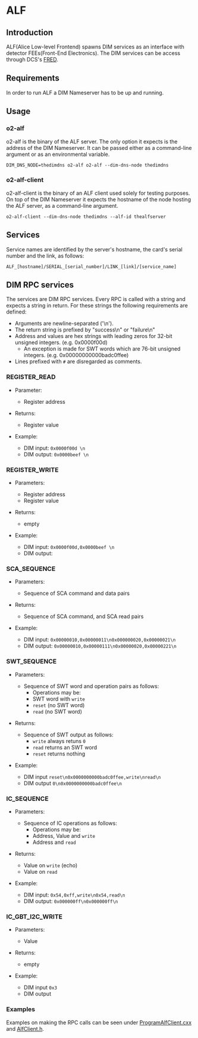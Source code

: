 # ALF

## Introduction
ALF(Alice Low-level Frontend) spawns DIM services as an interface with detector FEEs(Front-End Electronics). The DIM services can be access through DCS's [FRED](https://gitlab.cern.ch/alialfred/FREDServer).

## Requirements
In order to run ALF a DIM Nameserver has to be up and running.

## Usage

### o2-alf
o2-alf is the binary of the ALF server. The only option it expects is the address of the DIM Nameserver. It can be passed either as a command-line argument or as an environmental variable.

`
DIM_DNS_NODE=thedimdns o2-alf
o2-alf --dim-dns-node thedimdns
`

### o2-alf-client
o2-alf-client is the binary of an ALF client used solely for testing purposes. On top of the DIM Nameserver it expects the hostname of the node hosting the ALF server, as a command-line argument.

`
o2-alf-client --dim-dns-node thedimdns --alf-id thealfserver
`

## Services

Service names are identified by the server's hostname, the card's serial number and the link, as follows:

`
ALF_[hostname]/SERIAL_[serial_number]/LINK_[link]/[service_name]
`

## DIM RPC services

The services are DIM RPC services. Every RPC is called with a string and expects a string in return. For these strings the following requirements are defined:

* Arguments are newline-separated ('\n').
* The return string is prefixed by "success\n" or "failure\n"
* Address and values are hex strings with leading zeros for 32-bit unsigned integers. (e.g. 0x0000f00d)
  * An exception is made for SWT words which are 76-bit unsigned integers. (e.g. 0x00000000000badc0ffee)
* Lines prefixed with `#` are disregarded as comments.
  
### REGISTER_READ
* Parameter:
  * Register address
* Returns:
  * Register value

* Example:
  * DIM input: `0x0000f00d \n`
  * DIM output: `0x0000beef \n`

### REGISTER_WRITE
* Parameters:
  * Register address
  * Register value
* Returns:
  * empty
  
* Example:
  * DIM input: `0x0000f00d,0x0000beef \n`
  * DIM output: ` `

### SCA_SEQUENCE
* Parameters:
  * Sequence of SCA command and data pairs
* Returns:
  * Sequence of SCA command, and SCA read pairs
  
* Example:
  * DIM input: `0x00000010,0x00000011\n0x000000020,0x00000021\n`
  * DIM output: `0x00000010,0x00000111\n0x00000020,0x00000221\n`

### SWT_SEQUENCE
* Parameters:
  * Sequence of SWT word and operation pairs as follows:
    * Operations may be:
    * SWT word with `write`
    * `reset` (no SWT word)
    * `read` (no SWT word)
* Returns:
  * Sequence of SWT output as follows:
    * `write` always retuns `0`
    * `read` returns an SWT word
    * `reset` returns nothing
    
* Example:
  * DIM input `reset\n0x0000000000badc0ffee,write\nread\n`
  * DIM output `0\n0x0000000000badc0ffee\n`

### IC_SEQUENCE

* Parameters:
  * Sequence of IC operations as follows:
    * Operations may be:
    * Address, Value and `write`
    * Address and `read`
    
* Returns:
  * Value on `write` (echo)
  * Value on `read`

* Example:
  * DIM input: `0x54,0xff,write\n0x54,read\n`
  * DIM output: `0x000000ff\n0x000000ff\n`
  
### IC_GBT_I2C_WRITE

* Parameters:
  * Value

* Returns:
  * empty
  
* Example:
  * DIM input `0x3`
  * DIM output ` `

### Examples

Examples on making the RPC calls can be seen under [ProgramAlfClient.cxx](apps/ProgramAlfClient.cxx) and [AlfClient.h](src/AlfClient.h).
